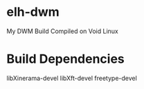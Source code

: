# elh-dwm
My DWM Build
Compiled on Void Linux

# Build Dependencies
libXinerama-devel
libXft-devel
freetype-devel
